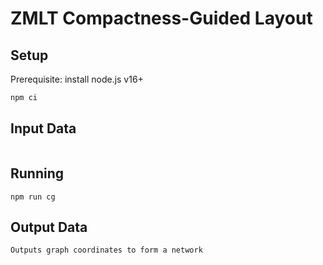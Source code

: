 # ZMLT Compactness-Guided Layout

## Setup

Prerequisite: install node.js v16+

```bash
npm ci
```

## Input Data

```

```

## Running

```
npm run cg
```

## Output Data

```
Outputs graph coordinates to form a network
```
